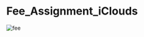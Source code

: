 # Fee_Assignment_iClouds

![fee](https://user-images.githubusercontent.com/84727061/197105664-4ba57086-bfa8-4b6e-a3dd-d5a7e4c6cb14.PNG)
